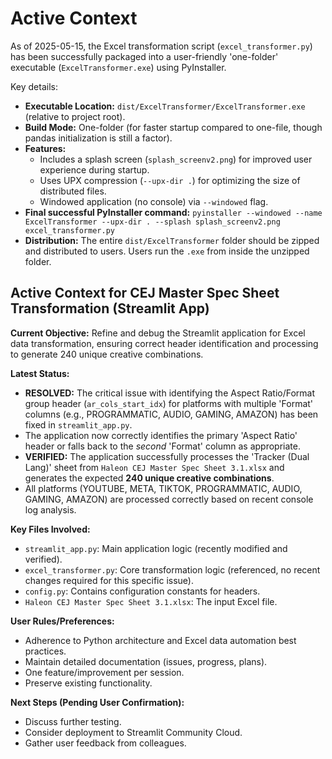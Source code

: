 # Active Context

As of 2025-05-15, the Excel transformation script (`excel_transformer.py`) has been successfully packaged into a user-friendly 'one-folder' executable (`ExcelTransformer.exe`) using PyInstaller.

Key details:
*   **Executable Location:** `dist/ExcelTransformer/ExcelTransformer.exe` (relative to project root).
*   **Build Mode:** One-folder (for faster startup compared to one-file, though pandas initialization is still a factor).
*   **Features:**
    *   Includes a splash screen (`splash_screenv2.png`) for improved user experience during startup.
    *   Uses UPX compression (`--upx-dir .`) for optimizing the size of distributed files.
    *   Windowed application (no console) via `--windowed` flag.
*   **Final successful PyInstaller command:** `pyinstaller --windowed --name ExcelTransformer --upx-dir . --splash splash_screenv2.png excel_transformer.py`
*   **Distribution:** The entire `dist/ExcelTransformer` folder should be zipped and distributed to users. Users run the `.exe` from inside the unzipped folder.

## Active Context for CEJ Master Spec Sheet Transformation (Streamlit App)

**Current Objective:** Refine and debug the Streamlit application for Excel data transformation, ensuring correct header identification and processing to generate 240 unique creative combinations.

**Latest Status:**
*   **RESOLVED:** The critical issue with identifying the Aspect Ratio/Format group header (`ar_cols_start_idx`) for platforms with multiple 'Format' columns (e.g., PROGRAMMATIC, AUDIO, GAMING, AMAZON) has been fixed in `streamlit_app.py`.
*   The application now correctly identifies the primary 'Aspect Ratio' header or falls back to the *second* 'Format' column as appropriate.
*   **VERIFIED:** The application successfully processes the 'Tracker (Dual Lang)' sheet from `Haleon CEJ Master Spec Sheet 3.1.xlsx` and generates the expected **240 unique creative combinations**.
*   All platforms (YOUTUBE, META, TIKTOK, PROGRAMMATIC, AUDIO, GAMING, AMAZON) are processed correctly based on recent console log analysis.

**Key Files Involved:**
*   `streamlit_app.py`: Main application logic (recently modified and verified).
*   `excel_transformer.py`: Core transformation logic (referenced, no recent changes required for this specific issue).
*   `config.py`: Contains configuration constants for headers.
*   `Haleon CEJ Master Spec Sheet 3.1.xlsx`: The input Excel file.

**User Rules/Preferences:**
*   Adherence to Python architecture and Excel data automation best practices.
*   Maintain detailed documentation (issues, progress, plans).
*   One feature/improvement per session.
*   Preserve existing functionality.

**Next Steps (Pending User Confirmation):**
*   Discuss further testing.
*   Consider deployment to Streamlit Community Cloud.
*   Gather user feedback from colleagues.
